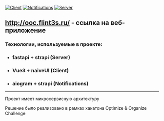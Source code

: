 [![Client](https://github.com/FLINT3S/ooc-hack/actions/workflows/client-cd.yml/badge.svg)](https://github.com/FLINT3S/ooc-hack/actions/workflows/client-cd.yml)
[![Notifications](https://github.com/FLINT3S/ooc-hack/actions/workflows/notifications.yml/badge.svg)](https://github.com/FLINT3S/ooc-hack/actions/workflows/notifications.yml)
[![Server](https://github.com/FLINT3S/ooc-hack/actions/workflows/server-ci.yml/badge.svg)](https://github.com/FLINT3S/ooc-hack/actions/workflows/server-ci.yml)

## http://ooc.flint3s.ru/ - ссылка на веб-приложение


### Технологии, используемые в проекте:<br>
* ### fastapi + strapi (Server)
* ### Vue3 + naiveUI (Client)
* ### aiogram + strapi (Notifications)

<hr>

Проект имеет микросервисную архитектуру

Решение было реализовано в рамках хакатона Optimize & Organize Challenge
